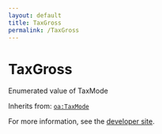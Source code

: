 ```yaml
---
layout: default
title: TaxGross
permalink: /TaxGross
---
```


# TaxGross
Enumerated value of TaxMode

Inherits from: [`oa:TaxMode`](https://openactive.io/TaxMode)

For more information, see the [developer site](https://developer.openactive.io/data-model/types/).
